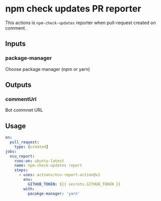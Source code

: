 # npm check updates PR reporter
This actions is `npm-check-updates` reporter when pull-request created on comment.

## Inputs
### package-manager
Choose package manager (npm or yarn)

## Outputs
### commentUrl
Bot commnet URL

## Usage

```yaml
on:
  pull_request:
    type: [created]
jobs:
  ncu_report:
    runs-on: ubuntu-latest
    name: npm-check-updates report
    steps:
      - uses: actions/ncu-report-action@v1
        env:
          GITHUB_TOKEN: ${{ secrets.GITHUB_TOKEN }}
        with:
          pacakge-manager: 'yarn'
```